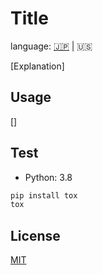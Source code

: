 # Title

language: [🇯🇵](documents/READMEjp.md) | 🇺🇸

[Explanation]

## Usage

[]

## Test

- Python: 3.8

```bash
pip install tox
tox
```

## License

[MIT](LICENSE)
